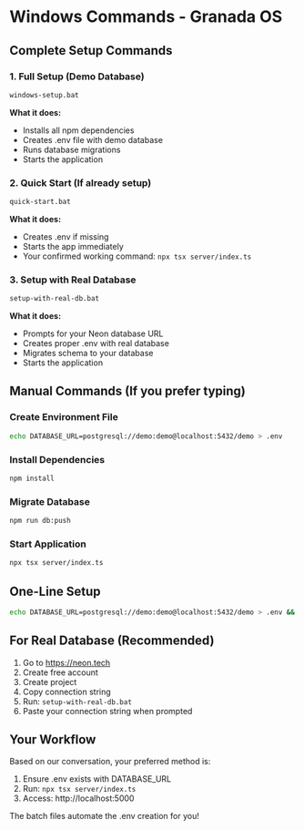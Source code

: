 # Windows Commands - Granada OS

## Complete Setup Commands

### 1. Full Setup (Demo Database)
```bash
windows-setup.bat
```
**What it does:**
- Installs all npm dependencies
- Creates .env file with demo database
- Runs database migrations
- Starts the application

### 2. Quick Start (If already setup)
```bash
quick-start.bat
```
**What it does:**
- Creates .env if missing
- Starts the app immediately
- Your confirmed working command: `npx tsx server/index.ts`

### 3. Setup with Real Database
```bash
setup-with-real-db.bat
```
**What it does:**
- Prompts for your Neon database URL
- Creates proper .env with real database
- Migrates schema to your database
- Starts the application

## Manual Commands (If you prefer typing)

### Create Environment File
```bash
echo DATABASE_URL=postgresql://demo:demo@localhost:5432/demo > .env
```

### Install Dependencies
```bash
npm install
```

### Migrate Database
```bash
npm run db:push
```

### Start Application
```bash
npx tsx server/index.ts
```

## One-Line Setup
```bash
echo DATABASE_URL=postgresql://demo:demo@localhost:5432/demo > .env && npx tsx server/index.ts
```

## For Real Database (Recommended)
1. Go to https://neon.tech
2. Create free account
3. Create project
4. Copy connection string
5. Run: `setup-with-real-db.bat`
6. Paste your connection string when prompted

## Your Workflow
Based on our conversation, your preferred method is:
1. Ensure .env exists with DATABASE_URL
2. Run: `npx tsx server/index.ts`
3. Access: http://localhost:5000

The batch files automate the .env creation for you!